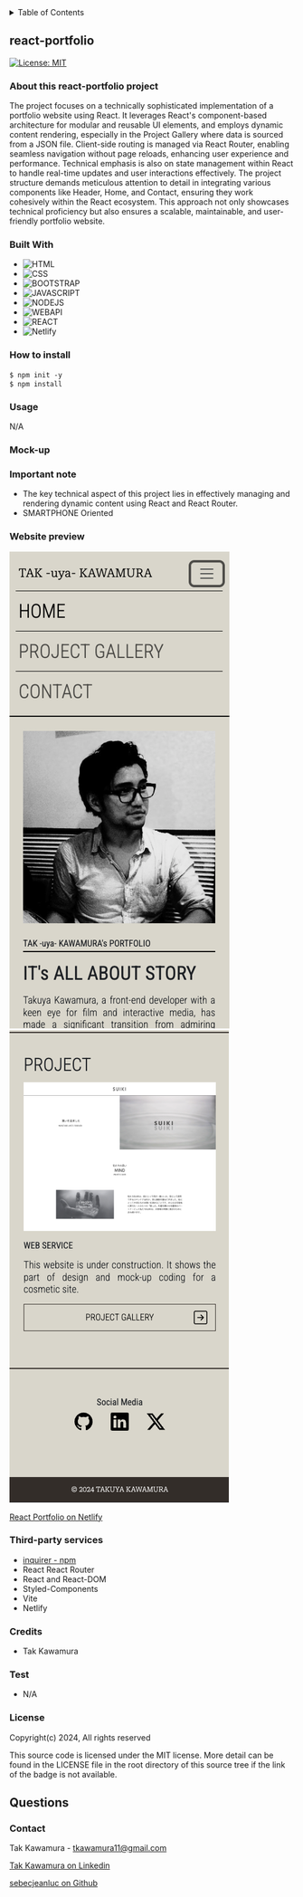<!-- TABLE OF CONTENTS -->
<details>
  <summary>Table of Contents</summary>
  <ol>
    <li>
      <a href="#about-this-project">react-portfolio</a>
      <ul>
        <li><a href="#built-with">Built With</a></li>
      </ul>
    </li>
    <li><a href="#how-to-install">How to install</a></li>
    <li><a href="#usage">Usage</a></li>
    <li><a href="#important-note">Important Note</a></li>
    <li><a href="#website-preview">Website Preview</a></li>
    <li><a href="#credits">Credits</a></li>
    <li><a href="#license">License</a></li>
    <li><a href="#contact">Contact</a></li>
  </ol>
</details>

## react-portfolio

[![License: MIT](https://img.shields.io/badge/License-MIT-yellow.svg)](https://opensource.org/licenses/MIT)

### About this react-portfolio project

The project focuses on a technically sophisticated implementation of a portfolio website using React. It leverages React's component-based architecture for modular and reusable UI elements, and employs dynamic content rendering, especially in the Project Gallery where data is sourced from a JSON file. Client-side routing is managed via React Router, enabling seamless navigation without page reloads, enhancing user experience and performance. Technical emphasis is also on state management within React to handle real-time updates and user interactions effectively. The project structure demands meticulous attention to detail in integrating various components like Header, Home, and Contact, ensuring they work cohesively within the React ecosystem. This approach not only showcases technical proficiency but also ensures a scalable, maintainable, and user-friendly portfolio website.

### Built With

- ![HTML]
- ![CSS]
- ![BOOTSTRAP]
- ![JAVASCRIPT]
- ![NODEJS]
- ![WEBAPI]
- ![REACT]
- ![Netlify]

### How to install

```shell
$ npm init -y
$ npm install
```

### Usage

N/A

### Mock-up

### Important note

- The key technical aspect of this project lies in effectively managing and rendering dynamic content using React and React Router.
- SMARTPHONE Oriented

### Website preview

![demo_SP](./guide/demo01.png)
![demo_SP](./guide/demo02.png)

[React Portfolio on Netlify](https://tak-kawa.netlify.app//)

### Third-party services

- [inquirer - npm](https://www.npmjs.com/package/inquirer)
- React React Router
- React and React-DOM
- Styled-Components
- Vite
- Netlify

### Credits

- Tak Kawamura

### Test

- N/A

### License

Copyright(c) 2024,
All rights reserved

This source code is licensed under the MIT license.
More detail can be found in the LICENSE file in the root directory of this source tree if the link of the badge is not available.

## Questions

### Contact

Tak Kawamura - tkawamura11@gmail.com

[Tak Kawamura on Linkedin](https://linkedin.com/in/tkawamura11@gmail.com)

[sebecjeanluc on Github](https://github.com/sebecjeanluc/)

<!-- MARKDOWN LINKS & IMAGES -->
<!-- https://www.markdownguide.org/basic-syntax/#reference-style-links -->

[HTML]: https://img.shields.io/badge/HTML-orange
[CSS]: https://img.shields.io/badge/CSS-blue
[BOOTSTRAP]: https://img.shields.io/badge/BOOTSTRAP-lightblue
[JAVASCRIPT]: https://img.shields.io/badge/Javascript-yellow
[JQUERY]: https://img.shields.io/badge/JQUERY-lightblue
[DAYJS]: https://img.shields.io/badge/DAYJS-orange
[WEBAPI]: https://img.shields.io/badge/WEBAPI-orange
[NODEJS]: https://img.shields.io/badge/NODEJS-green
[REACT]: https://img.shields.io/badge/REACT-lightblue
[Netlify]: https://img.shields.io/badge/Netlify-green
